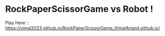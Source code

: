 # RockPaperScissorGame vs Robot !

Play Here :: https://vimal2023.github.io/RockPaperScissorGame_VimalAnand.github.io/
